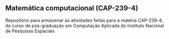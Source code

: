 ## Matemática computacional (CAP-239-4)

Repositório para armazenar as atividades feitas para a matéria CAP-239-4, do curso de pós-graduação em Computação Aplicada do Instituto Nacional de Pesquisas Espaciais
